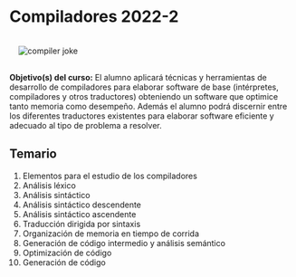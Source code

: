 # Compiladores 2022-2

<div>
  <img 
  style="display: block; max-width: 100%; margin-left: auto;margin-right: auto;
  padding: 1rem;"
  src="https://www.incredibuild.com/wp-content/uploads/2021/07/meme-1_fencing.jpg" alt="compiler joke">
</div>

**Objetivo(s) del curso:** El alumno aplicará técnicas y herramientas de desarrollo de compiladores para elaborar software de base (intérpretes, compiladores y otros traductores) obteniendo un software que optimice tanto memoria como desempeño. Además el alumno podrá discernir entre los diferentes traductores existentes para elaborar software eficiente y adecuado al tipo de problema a resolver. 

## Temario

1. Elementos para el estudio de los compiladores
2. Análisis léxico
3. Análisis sintáctico 
4. Análisis sintáctico descendente
5. Análisis sintáctico ascendente
6. Traducción dirigida por sintaxis
7. Organización de memoria en tiempo de corrida
8. Generación de código intermedio y análisis semántico 
9. Optimización de código
10. Generación de código 